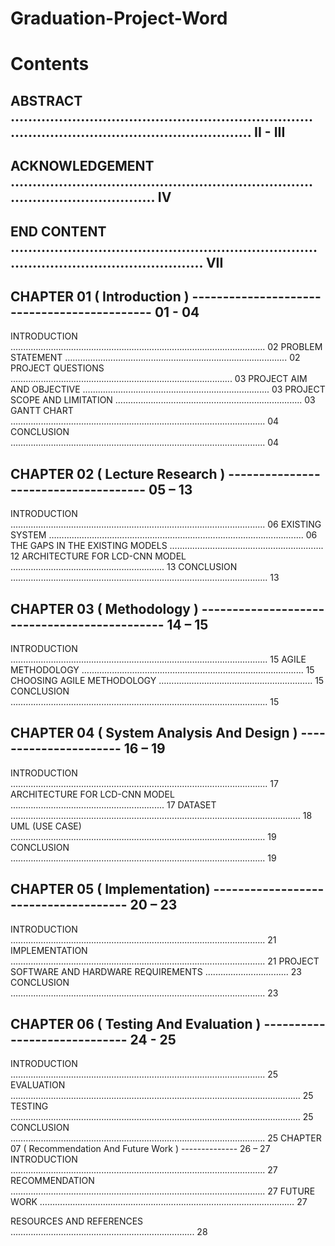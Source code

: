 # Graduation-Project-Word
# Contents

## ABSTRACT	………………………………………………………………………………………………….............  II - III
## ACKNOWLEDGEMENT	…………………………………………………………………..……...................  IV
## END CONTENT	…………….……………………………………………………………………….................  VII

## CHAPTER 01 ( Introduction )	-------------------------------------------- 01 - 04	
INTRODUCTION	..………….…………………………………………………………….................  02
PROBLEM STATEMENT	………….…………………………………………………..................  02
PROJECT QUESTIONS	………….……………………………………………………...............  03
PROJECT AIM AND OBJECTIVE	………………………………………………….................  03
PROJECT SCOPE AND LIMITATION	………………………………………………….................  03
GANTT CHART	………………………………………………………………………….................  04
CONCLUSION	………………………………………………………………………….................  04

## CHAPTER 02 ( Lecture Research )	------------------------------------- 05 – 13
INTRODUCTION	..………….…………………………………………………………….................  06
EXISTING SYSTEM	……………………………………………………………………….…................  06
THE GAPS IN THE EXISTING MODELS	…………………………..……….……………….  12
ARCHITECTURE FOR LCD-CNN MODEL	………….……………………….….................  13
CONCLUSION	…………………………………………………………………………..................  13

## CHAPTER 03 ( Methodology )	--------------------------------------------- 14 – 15
INTRODUCTION	..………….……………………………………………………………..................  15
AGILE METHODOLOGY	………….…………….…………………………………………….…....  15
CHOOSING AGILE METHODOLOGY	………….…………….…………….................  15
CONCLUSION	…………………………………………………………………………..................  15

## CHAPTER 04 ( System Analysis And Design )	 ---------------------- 16 – 19
INTRODUCTION	..………….………………………………………………………….….................  17
ARCHITECTURE FOR LCD-CNN MODEL	……………..…………………..…..................  17
DATASET	…..……………………………………………………………………………….……….………  18
UML (USE CASE)	……………………………………………………………………………………..…  19
CONCLUSION	………………………………………………………………………….................  19

## CHAPTER 05 ( Implementation)	------------------------------------- 20 – 23
INTRODUCTION	..………….………………………………………………………….…................  21
IMPLEMENTATION	…….………………………………..........................................................  21
PROJECT SOFTWARE AND HARDWARE REQUIREMENTS	….………….................  23
CONCLUSION	………………………………………………………………………….................  23

## CHAPTER 06 ( Testing And Evaluation )	----------------------------- 24 - 25
INTRODUCTION	..………….………………………………………………………….…................  25
EVALUATION	…………..……………………………………...........................................................  25
TESTING	…………..……………………………………...........................................................  25
CONCLUSION	………………………………………………………………………….................  25
CHAPTER 07 ( Recommendation And Future Work )	-------------- 26 – 27
INTRODUCTION	..………….………………………………………………………….…................  27
RECOMMENDATION	……………………….…………..…………………………………....................  27
FUTURE WORK	……………………………………………………………...…………….….………  27

RESOURCES AND REFERENCES	……………………………………………………………....  28
